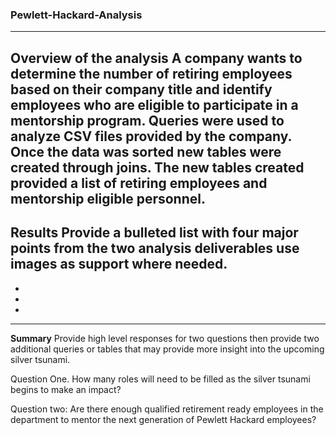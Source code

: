 ### Pewlett-Hackard-Analysis

-----------------------------------------------------------------------------------------------
 
 **Overview of the analysis** 
A company wants to determine the number of retiring employees based on their company title and  identify employees who are eligible to participate in a mentorship program. Queries were used to analyze CSV files provided by the company. Once the data was sorted new tables were created through joins. The new tables created provided a list of retiring employees and mentorship eligible personnel.
-------------------------------------------------------------------------------------------------
**Results**
    Provide a bulleted list with four major points from the two analysis deliverables use images as support where needed.
-
- 
-
-



--------------------------------------------------------------------------------------------------
**Summary**
Provide high level responses for two questions then provide two additional queries or tables that may provide more insight into the upcoming silver tsunami.

Question One. How many roles will need to be filled as the silver tsunami begins to make an impact?


Question two: Are there enough qualified retirement ready employees in the department to mentor the next generation of Pewlett Hackard employees?
